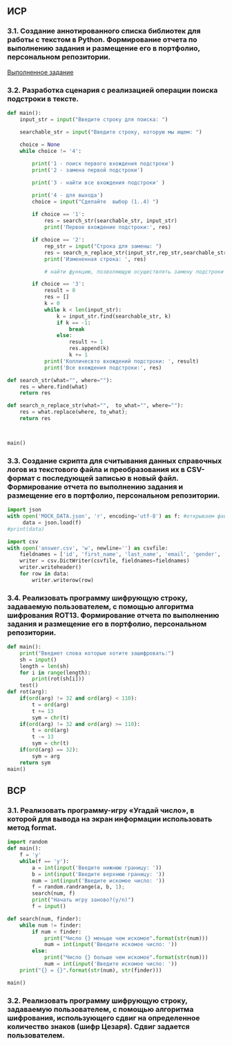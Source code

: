 ## ИСР

### 3.1. Создание аннотированного списка библиотек для работы с текстом в Python. Формирование отчета по выполнению задания и размещение его в портфолио, персональном репозитории. 

[Выполненное задание](https://github.com/python-basic/sem3-t3-AlexTrubkina/blob/master/%D0%A2%D1%80%D1%83%D0%B1%D0%BA%D0%B8%D0%BD%D0%B0%20%D0%91%D0%B8%D0%B1%D0%BB%D0%B8%D0%BE%D1%82%D0%B5%D0%BA%D0%B8.docx)


### 3.2. Разработка сценария с реализацией операции поиска подстроки в тексте. 

```python
def main():
    input_str = input("Введите строку для поиска: ")

    searchable_str = input("Введите строку, которую мы ищем: ")
    
    choice = None
    while choice != '4':

        print('1 - поиск первого вхождения подстроки')
        print('2 - замена первой подстроки')

        print('3 - найти все вхождения подстроки' )

        print('4 - для выхода')
        choice = input("Сделайте  выбор (1..4) ")
        
        if choice == '1':
            res = search_str(searchable_str, input_str)
            print('Первое вхождение подстроки:', res)

        if choice == '2':
            rep_str = input("Строка для замены: ")
            res = search_n_replace_str(input_str,rep_str,searchable_str)
            print('Измененная строка: ', res)

            # найти функцию, позволяющую осуществлять замену подстроки строкой

        if choice == '3':
            result = 0
            res = []
            k = 0
            while k < len(input_str):
                k = input_str.find(searchable_str, k)
                if k == -1:
                    break
                else:
                    result += 1
                    res.append(k)
                    k += 1
            print('Колличесвто вхождений подстроки: ', result)
            print('Все вхождения подстроки:', res)      

def search_str(what="", where=""):
    res = where.find(what)
    return res

def search_n_replace_str(what="",  to_what="", where=""):
    res = what.replace(where, to_what);
    return res



main()
```

### 3.3. Создание скрипта для считывания данных справочных логов из текстового файла и преобразования их в CSV-формат с последующей записью в новый файл. Формирование отчета по выполнению задания и размещение его в портфолио, персональном репозитории. 
```python
import json
with open('MOCK_DATA.json', 'r', encoding='utf-8') as f: #открываем файл на чтение
     data = json.load(f)
#print(data)

import csv
with open('answer.csv', 'w', newline='') as csvfile:
    fieldnames = ['id', 'first_name', 'last_name', 'email', 'gender', 'ip_address']
    writer = csv.DictWriter(csvfile, fieldnames=fieldnames)
    writer.writeheader()
    for row in data:
        writer.writerow(row)
```
### 3.4. Реализовать программу шифрующую строку, задаваемую пользователем, с помощью алгоритма шифрования ROT13. Формирование отчета по выполнению задания и размещение его в портфолио, персональном репозитории.

```python
def main():
    print("Введиет слова которые хотите зашифровать:")
    sh = input()
    length = len(sh)
    for i in range(length):        
        print(rot(sh[i]))
    test()
def rot(arg):
    if(ord(arg) != 32 and ord(arg) < 110):
        t = ord(arg)
        t += 13
        sym = chr(t)  
    if(ord(arg) != 32 and ord(arg) >= 110):
        t = ord(arg) 
        t -= 13
        sym = chr(t)
    if(ord(arg) == 32):
        sym = arg
    return sym 
main()
```
## ВСР

### 3.1. Реализовать программу-игру «Угадай число», в которой для вывода на экран информации использовать метод format. 

```python
import random 
def main():
    f = 'y'
    while(f == 'y'):
        a = int(input('Введите нижнюю границу: '))
        b = int(input('Введите верхнюю границу: '))
        num = int(input('Введите искомое число: '))
        f = random.randrange(a, b, 1);
        search(num, f)
        print("Начать игру заново?(y/n)")
        f = input()

def search(num, finder):
    while num != finder:
        if num < finder:
            print("Число {} меньше чем искомое".format(str(num)))
            num = int(input('Введите искомое число: '))
        else: 
            print("Число {} больше чем искомое".format(str(num)))
            num = int(input('Введите искомое число: '))
    print("{} = {}".format(str(num), str(finder)))

main()
```

### 3.2. Реализовать программу шифрующую строку, задаваемую пользователем, с помощью алгоритма шифрования, использующего сдвиг на определенное количество знаков (шифр Цезаря). Сдвиг задается пользователем.
